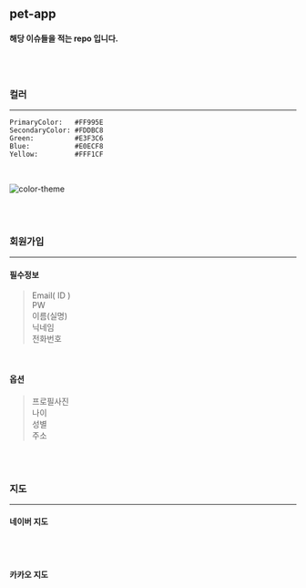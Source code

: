 ## pet-app

#### 해당 이슈들을 적는 repo 입니다.

<br>
<br>

### 컬러

---

```
PrimaryColor:   #FF995E
SecondaryColor: #FDDBC8
Green:          #E3F3C6
Blue:           #E0ECF8
Yellow:         #FFF1CF
```

<br>

![color-theme](https://user-images.githubusercontent.com/79133968/160629938-29f07110-e229-4a13-a4e5-90577dfa1e52.jpeg)

<br>
<br>

### 회원가입

---

#### 필수정보

> Email( ID ) <br>
> PW <br>
> 이름(실명) <br>
> 닉네임 <br>
> 전화번호

<br>

#### 옵션

> 프로필사진 <br>
> 나이<br>
> 성별<br>
> 주소

<br>
<br>

### 지도

---

#### 네이버 지도

<br>
<br>

#### 카카오 지도
